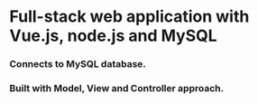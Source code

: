 # Full-stack web application with Vue.js, node.js and MySQL

### Connects to MySQL database.
### Built with Model, View and Controller approach.